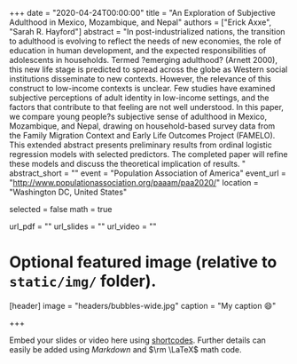+++
date = "2020-04-24T00:00:00"
title = "An Exploration of Subjective Adulthood in Mexico, Mozambique, and Nepal"
authors = ["Erick Axxe", "Sarah R. Hayford"]
abstract = "In post-industrialized nations, the transition to adulthood is evolving to reflect the needs of new economies, the role of education in human development, and the expected responsibilities of adolescents in households.  Termed ?emerging adulthood? (Arnett 2000), this new life stage is predicted to spread across the globe as Western social institutions disseminate to new contexts. However, the relevance of this construct to low-income contexts is unclear. Few studies have examined subjective perceptions of adult identity in low-income settings, and the factors that contribute to that feeling are not well understood. In this paper, we compare young people?s subjective sense of adulthood in Mexico, Mozambique, and Nepal, drawing on household-based survey data from the Family Migration Context and Early Life Outcomes Project (FAMELO). This extended abstract presents preliminary results from ordinal logistic regression models with selected predictors. The completed paper will refine these models and discuss the theoretical implication of results. "
abstract_short = ""
event = "Population Association of America"
event_url = "http://www.populationassociation.org/paaam/paa2020/"
location = "Washington DC, United States"

selected = false
math = true

url_pdf = ""
url_slides = ""
url_video = ""

# Optional featured image (relative to `static/img/` folder).
[header]
image = "headers/bubbles-wide.jpg"
caption = "My caption :smile:"

+++

Embed your slides or video here using [shortcodes](https://gcushen.github.io/hugo-academic-demo/post/writing-markdown-latex/). Further details can easily be added using *Markdown* and $\rm \LaTeX$ math code. 